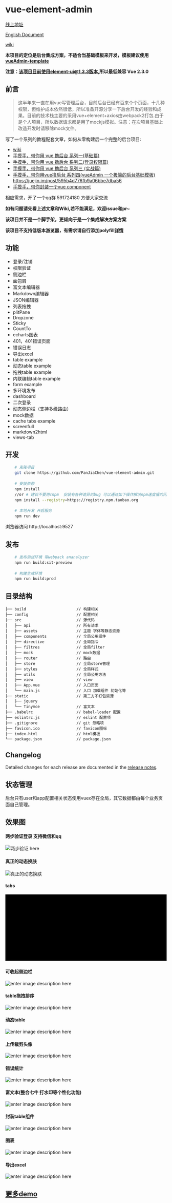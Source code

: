 # vue-element-admin #
[线上地址](http://panjiachen.github.io/vue-element-admin)

[English Document](https://github.com/PanJiaChen/vue-element-admin/blob/master/README-en.md)

[wiki](https://github.com/PanJiaChen/vue-element-admin/wiki)

**本项目的定位是后台集成方案，不适合当基础模板来开发，模板建议使用 [vueAdmin-template](https://github.com/PanJiaChen/vueAdmin-template)**

**注意：该项目目前使用element-ui@1.3.3版本,所以最低兼容 Vue 2.3.0**

## 前言
> 这半年来一直在用vue写管理后台，目前后台已经有百来个个页面，十几种权限，但维护成本依然很低，所以准备开源分享一下后台开发的经验和成果。目前的技术栈主要的采用vue+element+axios由webpack2打包.由于是个人项目，所以数据请求都是用了mockjs模拟。注意：在次项目基础上改造开发时请移除mock文件。

写了一个系列的教程配套文章，如何从零构建后一个完整的后台项目:

 - [wiki](https://github.com/PanJiaChen/vue-element-admin/wiki)
 - [手摸手，带你用 vue 撸后台 系列一(基础篇)](https://juejin.im/post/59097cd7a22b9d0065fb61d2)
 - [手摸手，带你用 vue 撸后台 系列二(登录权限篇)](https://juejin.im/post/591aa14f570c35006961acac)
 - [手摸手，带你用 vue 撸后台 系列三 (实战篇)](https://juejin.im/post/593121aa0ce4630057f70d35)
 - [手摸手，带你用vue撸后台 系列四(vueAdmin 一个极简的后台基础模板)](https://juejin.im/post/595b4d776fb9a06bbe7dba56)
 https://juejin.im/post/595b4d776fb9a06bbe7dba56
 - [手摸手，带你封装一个vue component](https://segmentfault.com/a/1190000009090836)

 相应需求，开了一个qq群 591724180 方便大家交流

 **如有问题请先看上述文章和Wiki,若不能满足，欢迎issue和pr~**

 **该项目并不是一个脚手架，更倾向于是一个集成解决方案方案**

 **该项目不支持低版本游览器，有需求请自行添加polyfill[详情](https://github.com/PanJiaChen/vue-element-admin/wiki#babel-polyfill)**


## 功能
- 登录/注销
- 权限验证
- 侧边栏
- 面包屑
- 富文本编辑器
- Markdown编辑器
- JSON编辑器
- 列表拖拽
- plitPane
- Dropzone
- Sticky
- CountTo
- echarts图表
- 401，401错误页面
- 错误日志
- 导出excel
- table example
- 动态table example
- 拖拽table example
- 内联编辑table example
- form example
- 多环境发布
- dashboard
- 二次登录
- 动态侧边栏（支持多级路由）
- mock数据
- cache tabs example
- screenfull
- markdown2html
- views-tab


## 开发
```bash
    # 克隆项目
    git clone https://github.com/PanJiaChen/vue-element-admin.git

    # 安装依赖
    npm install
    //or # 建议不要用cnpm  安装有各种诡异的bug 可以通过如下操作解决npm速度慢的问题
    npm install --registry=https://registry.npm.taobao.org

    # 本地开发 开启服务
    npm run dev
```
浏览器访问 http://localhost:9527

## 发布
```bash
    # 发布测试环境 带webpack ananalyzer
    npm run build:sit-preview

    # 构建生成环境
    npm run build:prod
```

## 目录结构
```shell
├── build                      // 构建相关  
├── config                     // 配置相关
├── src                        // 源代码
│   ├── api                    // 所有请求
│   ├── assets                 // 主题 字体等静态资源
│   ├── components             // 全局公用组件
│   ├── directive              // 全局指令
│   ├── filtres                // 全局filter
│   ├── mock                   // mock数据
│   ├── router                 // 路由
│   ├── store                  // 全局store管理
│   ├── styles                 // 全局样式
│   ├── utils                  // 全局公用方法
│   ├── view                   // view
│   ├── App.vue                // 入口页面
│   └── main.js                // 入口 加载组件 初始化等
├── static                     // 第三方不打包资源
│   ├── jquery
│   └── Tinymce                // 富文本
├── .babelrc                   // babel-loader 配置
├── eslintrc.js                // eslint 配置项
├── .gitignore                 // git 忽略项
├── favicon.ico                // favicon图标
├── index.html                 // html模板
└── package.json               // package.json

```

## Changelog
Detailed changes for each release are documented in the [release notes](https://github.com/PanJiaChen/vue-element-admin/releases).

## 状态管理
后台只有user和app配置相关状态使用vuex存在全局，其它数据都由每个业务页面自己管理。


## 效果图

#### 两步验证登录 支持微信和qq

![两步验证 here](https://github.com/PanJiaChen/vue-element-admin/blob/master/gifs/2login.gif)

#### 真正的动态换肤

![真正的动态换肤](https://github.com/PanJiaChen/vue-element-admin/blob/master/gifs/theme.gif)<br />

#### tabs

![tabs](https://github.com/PanJiaChen/vue-element-admin/blob/master/gifs/tabs.gif)<br />



#### 可收起侧边栏

![enter image description here](https://github.com/PanJiaChen/vue-element-admin/blob/master/gifs/leftmenu.gif)

#### table拖拽排序

![enter image description here](https://github.com/PanJiaChen/vue-element-admin/blob/master/gifs/order.gif)


#### 动态table

![enter image description here](https://github.com/PanJiaChen/vue-element-admin/blob/master/gifs/dynamictable.gif)


#### 上传裁剪头像

![enter image description here](https://github.com/PanJiaChen/vue-element-admin/blob/master/gifs/uploadAvatar.gif)


#### 错误统计

![enter image description here](https://github.com/PanJiaChen/vue-element-admin/blob/master/gifs/errorlog.gif)


#### 富文本(整合七牛 打水印等个性化功能)

![enter image description here](https://github.com/PanJiaChen/vue-element-admin/blob/master/gifs/editor.gif)

#### 封装table组件

![enter image description here](https://github.com/PanJiaChen/vue-element-admin/blob/master/gifs/table.gif)

#### 图表

![enter image description here](https://github.com/PanJiaChen/vue-element-admin/blob/master/gifs/echarts.gif)


#### 导出excel

![enter image description here](https://github.com/PanJiaChen/vue-element-admin/blob/master/gifs/excel.png)


## [更多demo](http://panjiachen.github.io/vue-element-admin)


